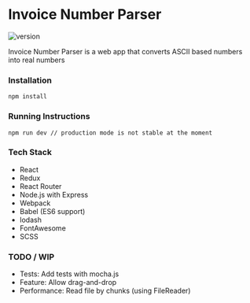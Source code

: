 # Invoice Number Parser

![version](https://img.shields.io/badge/version-0.5.0-green.svg)

Invoice Number Parser is a web app that converts ASCII based numbers into real numbers

### Installation

```
npm install
```

### Running Instructions

```
npm run dev // production mode is not stable at the moment
```

### Tech Stack

* React
* Redux
* React Router
* Node.js with Express
* Webpack
* Babel (ES6 support)
* lodash
* FontAwesome
* SCSS

### TODO / WIP

* Tests: Add tests with mocha.js
* Feature: Allow drag-and-drop
* Performance: Read file by chunks (using FileReader)